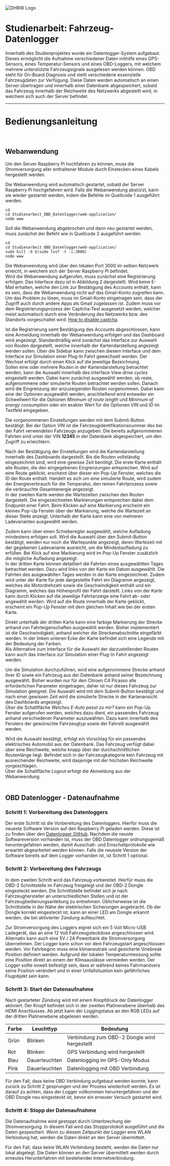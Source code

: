 ![DHBW Logo](https://it.dhbw-stuttgart.de/DHermine/dh-logo.gif)

# Studienarbeit: Fahrzeug-Datenlogger
Innerhalb des Studienprojektes wurde ein Datenlogger-System aufgebaut. Dieses ermöglicht die Aufnahme verschiedener Daten mithilfe eines GPS-Sensors, eines Temperatur-Sensors und eines OBD-Loggers, mit welchem mehrere unterstützte Fahrzeugsignale ausgelesen werden können. OBD steht für On-Board Diagnosis und stellt verschiedene essenzielle Fahrzeugdaten zur Verfügung. Diese Daten werden automatisch an einen Server übertragen und innerhalb einer Datenbank abgespeichert, sobald das Fahrzeug innerhalb der Reichweite des Netzwerks abgestellt wird, in welchem sich auch der Server befindet.
<br/>

---

# Bedienungsanleitung
</br>

## Webanwendung

Um den Server Raspberry Pi hochfahren zu können, muss die Stromversorgung aller enthaltener Module durch Einstecken eines Kabels hergestellt werden.

Die Webanwendung wird automatisch gestartet, sobald der Server Raspberry Pi hochgefahren wird. Falls die Webanwendung abstürzt, kann sie wieder gestartet werden, indem die Befehle im Quellcode 1 ausgeführt werden.


	cd
	cd Studienarbeit_OBD_Datenlogger/web-application/
	node www


Soll die Webanwendung abgebrochen und dann neu gestartet werden, muss zunächst der Befehl wie in Quellcode 2 ausgeführt werden.


	cd
	cd Studienarbeit_OBD_Datenlogger/web-application/
	sudo kill -9 $(sudo lsof -t -i:3000)
	node www


Die Webanwendung wird über den lokalen Port 3000 im selben Netzwerk erreicht, in welchem sich der Server Raspberry Pi befindet.
</br>
Wird die Webanwendung aufgerufen, muss zunächst eine Registrierung erfolgen. Das Interface dazu ist in Abbildung 2 dargestellt. Wird keine E-Mail erhalten, welche den Link zur Bestätigung des Accounts enthält, kann es sein, dass die Webanwendung nicht auf das Gmail-Konto zugreifen kann. Um das Problem zu lösen, muss im Gmail-Konto eingetragen sein, dass der Zugriff auch durch andere Apps als Gmail zugelassen ist. Zudem muss vor dem Registrierungsprozess der Captcha-Test ausgesetzt werden, welcher meist automatisch durch eine Veränderung des Netzwerks bzw. des Standorts vorgeschaltet wird: [How to disable captcha](https://www.dailytechtuts.com/2620/clear-captcha-imap/).

Ist die Registrierung samt Bestätigung des Accounts abgeschlossen, kann eine Anmeldung innerhalb der Webanwendung erfolgen und das Dashboard wird angezeigt. Standardmäßig wird zunächst das Interface zur Auswahl von Routen dargestellt, welche innerhalb der Kartendarstellung angezeigt werden sollen. Über die Sidebar kann zwischen diesem Interface und dem Interface zur Simulation einer Plug-In Fahrt gewechselt werden. Der Wechsel erfolgt durch einen Klick auf die jeweilige Bezeichnung.
<br/>
Sollen eine oder mehrere Routen in der Kartendarstellung betrachtet werden, kann die Auswahl innerhalb des Interface *View drive cycles* eingestellt werden. Dabei kann zunächst ausgewählt werden, ob reale, aufgenommene oder simulierte Routen betrachtet werden sollen. Danach wird die Eingrenzung der anzuzeigenden Routen vorgenommen. Dabei kann eine der Optionen ausgewählt werden, anschließend wird entweder ein Schwellwert für die Optionen *Minimum of route length* und *Minimum of energy consumption* oder ein exakter Wert für die Optionen *VIN* und *ID* im Textfeld eingegeben.

Die vorgenommenen Einstellungen werden mit dem Submit-Button bestätigt. Bei der Option *VIN* ist die Fahrzeugidentifikationsnummer des bei der Fahrt verwendeten Fahrzeugs anzugeben. Die bereits aufgenommenen Fahrten sind unter der VIN **12345** in der Datenbank abgespeichert, um den Zugriff zu erleichtern.

Nach der Bestätigung der Einstellungen wird die Kartendarstellung innerhalb des Dashboards dargestellt. Bis die Routen vollständig eingezeichnet sind, wird eine gewisse Zeit benötigt. Die erste Karte enthält alle Routen, die den eingegebenen Eingrenzungen entsprechen. Wird auf eine Route geklickt, erscheint über dieser ein Pop-Up Fenster, welches die ID der Route enthält. Handelt es sich um eine simulierte Route, wird zudem der Energieverbrauch für die Temperatur, den reinen Fahrtprozess sowie die verbrauchte Gesamtenergie angezeigt.
</br>
In der zweiten Karte werden die Wartezeiten zwischen den Routen dargestellt. Die eingezeichneten Markierungen entsprechen dabei dem Endpunkt einer Fahrt. Beim Klicken auf eine Markierung erscheint ein kleines Pop-Up Fenster über der Markierung, welche die Wartezeit an dieser Stelle anzeigt. Unterhalb der Karte kann eine von mehreren Ladevarianten ausgewählt werden.

Zudem kann über einen Schieberegler ausgewählt, welche Aufladung mindestens erfolgen soll. Wird die Auswahl über den Submit-Button bestätigt, werden nur noch die Wartepunkte angezeigt, deren Wartezeit mit der gegebenen Ladevariante ausreicht, um die Mindestaufladung zu erfüllen. Bei Klick auf eine Markierung wird im Pop-Up Fenster zusätzlich die mögliche Aufladung angezeigt.
</br>
In der dritten Karte können detailliert die Fahrten eines ausgewählten Tages betrachtet werden. Dazu wird links von der Karte ein Datum ausgewählt.
Die Fahrten des ausgewählten Tages werden in der Karte eingezeichnet. Zudem wird unter der Karte für jede dargestellte Fahrt ein Diagramm angezeigt, welches die Motordrehzahl sowie die Geschwindigkeit enthält und ein Diagramm, welches das Höhenprofil der Fahrt darstellt. Links von der Karte kann durch Klicken auf die jeweilige Fahrtanzeige eine Fahrt ab- oder angewählt werden. Wird auf die Route innerhalb der Karte geklickt, erscheint ein Pop-Up Fenster mit dem gleichen Inhalt wie bei der ersten Karte.

Direkt unterhalb der dritten Karte kann eine farbige Markierung der Strecke anhand von Fahrteigenschaften ausgewählt werden. Bisher implementiert ist die Geschwindigkeit, anhand welcher die Streckenabschnitte eingefärbt werden. In der linken unteren Ecke der Karte befindet sich eine Legende mit der Bedeutung der Farben.
</br>
Als Alternative zum Interface für die Auswahl der darzustellenden Routen kann auch das Interface zur Simulation einer Plug-In Fahrt angezeigt werden.

Um die Simulation durchzuführen, wird eine aufgenommene Strecke anhand ihrer ID sowie ein Fahrzeug aus der Datenbank anhand seiner Bezeichnung ausgewählt. Bisher wurden nur für den Citroen C4 Picasso alle erforderlichen Parameter eingetragen, daher ist nur dieses Fahrzeug zur Simulation geeignet. Die Auswahl wird mit dem Submit-Button bestätigt und nach einer gewissen Zeit wird die simulierte Strecke in der Kartenansicht des Dashboards angezeigt.
</br>
Über die Schaltfläche *Welches E-Auto passt zu mir?* kann ein Pop-Up Fenster aufgerufen werden, welches dazu dient, ein passendes Fahrzeug anhand verschiedener Parameter auszuwählen. Dazu kann innerhalb des Fensters der gewünschte Fahrzeugtyp sowie der Fahrstil ausgewählt werden.

Wird die Auswahl bestätigt, erfolgt ein Vorschlag für ein passendes elektrisches Automobil aus der Datenbank. Das Fahrzeug verfügt dabei über eine Reichweite, welche knapp über der durchschnittlichen Routenlänge liegt. Befindet sich in der Fahrzeugkategorie kein Fahrzeug mit ausreichender Reichweite, wird dasjenige mit der höchsten Reichweite vorgeschlagen.
</br>
Über die Schaltfläche *Logout* erfolgt die Abmeldung aus der Webanwendung.
</br>
</br>
## OBD Datenlogger - Datenaufnahme

### Schritt 1: Vorbereitung des Datenloggers
Der erste Schritt ist die Vorbereitung des Datenloggers. Hierfür muss die neueste Software Version auf den Raspberry Pi geladen werden. Diese ist zu finden über den [Datenlogger GitHub](https://github.com/DHBW-Studienarbeit-Fahrzeug-Datenlogger/Studienarbeit_OBD_Datenlogger). Nachdem die neuste Softwareversion vorhanden ist, muss der OBD Datenlogger ordnungsgemäß heruntergefahren werden, damit Ausschalt- und Einschaltprotokolle wie erwartet abgearbeitet werden können. Falls die neueste Version der Software bereits auf dem Logger vorhanden ist,  ist Schritt 1 optional.
</br>
### Schritt 2: Vorbereitung des Fahrzeugs
In dem zweiten Schritt wird das Fahrzeug vorbereitet.
Hierfür muss die OBD-2 Schnittstelle im Fahrzeug freigelegt und der OBD-2 Dongle eingesteckt werden. Die Schnittstelle befindet sich je nach Fahrzeughersteller an unterschiedlichen Stellen und ist der Fahrzeugbedienungsanleitung zu entnehmen. Üblicherweise ist die Schnittstelle in der Nähe der elektrischen Sicherungen angebracht. Ob der Dongle korrekt eingesteckt ist, kann an einer LED am Dongle erkannt werden, die bei aktivierter Zündung aufleuchtet.

Zur Stromversorgung des Loggers eignet sich ein 5 Volt Micro-USB Ladegerät, das an eine 12 Volt Fahrzeugsteckdose angeschlossen wird. Alternativ kann auch eine 5V / 2A Powerbank die Stromversorgung übernehmen. Der Logger kann schon vor dem Fahrzeugstart angeschlossen werden. Vor Fahrbeginn muss eine klimaneutrale und gesicherte \linebreak Position definiert werden. Aufgrund der lokalen Temperaturmessung sollte eine Position direkt an einem der Klimaauslässe vermieden werden. Der Logger sollte soweit befestigt sein, dass er während keines Fahrmanövers seine Position verändert und in einer Unfallsituation kein gefährliches Flugobjekt sein kann.
</br>
### Schritt 3: Start der Datenaufnahme
Nach gestarteter Zündung wird mit einem Knopfdruck der Datenlogger aktiviert. Der Knopf befindet sich in der zweiten Platinenebene überhalb des HDMI Anschlusses.
Ab jetzt kann der Loggingstatus an den RGB LEDs auf der dritten Platinenebene abgelesen werden.

Farbe | Leuchttyp | Bedeutung
------------ | ------------- | -------------
Grün | Blinken | Verbindung zum OBD-2 Dongle wird hergestellt
Rot | Blinken | GPS Verbindung wird hergestellt
Blau | Dauerleuchten | Datenlogging im GPS-Only Modus
Pink | Dauerleuchten | Datenlogging mit OBD Verbindung

Für den Fall, dass keine OBD Verbindung aufgebaut werden konnte, kann zurück zu Schritt 2 gesprungen und der Prozess wiederholt werden. Es ist darauf zu achten, dass der Logger vollkommen heruntergefahren und der OBD Dongle neu eingesteckt ist, bevor ein erneuter Versuch gestartet wird.
</br>
### Schritt 4: Stopp der Datenaufnahme
Die Datenaufnahme wird gestoppt durch Unterbrechung der Stromversorgung. In diesem Fall wird das Stoppprotokoll ausgeführt und die Daten gespeichert. Wenn zu diesem Zeitpunkt der Logger eine WLAN Verbindung hat, werden die Daten direkt an den Server übermittelt.

Für den Fall, dass keine WLAN Verbindung besteht, werden die Daten nur lokal abgelegt. Die Daten können an den Server übermittelt werden durch erneutes Herunterfahren mit bestehender Internetverbindung.
